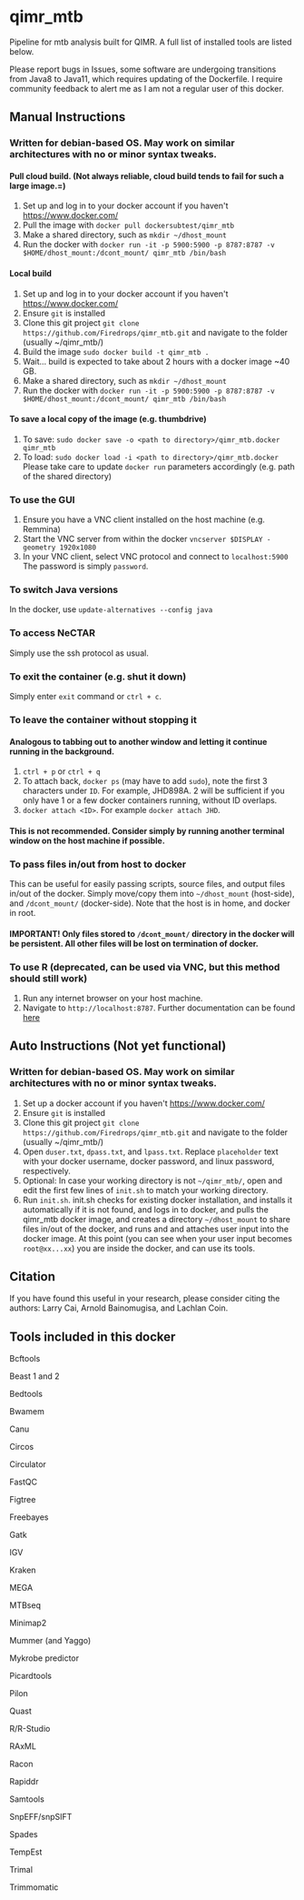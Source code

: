 # qimr_mtb
Pipeline for mtb analysis built for QIMR. A full list of installed tools are listed below.

Please report bugs in Issues, some software are undergoing transitions from Java8 to Java11, which requires updating of the Dockerfile. I require community feedback to alert me as I am not a regular user of this docker.

## Manual Instructions
### Written for debian-based OS. May work on similar architectures with no or minor syntax tweaks.
#### Pull cloud build. (Not always reliable, cloud build tends to fail for such a large image.=)
1. Set up and log in to your docker account if you haven't https://www.docker.com/
2. Pull the image with `docker pull dockersubtest/qimr_mtb`
3. Make a shared directory, such as `mkdir ~/dhost_mount`
4. Run the docker with `docker run -it -p 5900:5900 -p 8787:8787 -v $HOME/dhost_mount:/dcont_mount/ qimr_mtb /bin/bash`

#### Local build
1. Set up and log in to your docker account if you haven't https://www.docker.com/
2. Ensure `git` is installed
3. Clone this git project `git clone https://github.com/Firedrops/qimr_mtb.git` and navigate to the folder (usually ~/qimr_mtb/)
4. Build the image `sudo docker build -t qimr_mtb .`
5. Wait... build is expected to take about 2 hours with a docker image ~40 GB.
6. Make a shared directory, such as `mkdir ~/dhost_mount`
7. Run the docker with `docker run -it -p 5900:5900 -p 8787:8787 -v $HOME/dhost_mount:/dcont_mount/ qimr_mtb /bin/bash`

#### To save a local copy of the image (e.g. thumbdrive)
1. To save: `sudo docker save -o <path to directory>/qimr_mtb.docker qimr_mtb`
2. To load: `sudo docker load -i <path to directory>/qimr_mtb.docker`
Please take care to update `docker run` parameters accordingly (e.g. path of the shared directory)

### To use the GUI
1. Ensure you have a VNC client installed on the host machine (e.g. Remmina)
2. Start the VNC server from within the docker `vncserver $DISPLAY -geometry 1920x1080`
3. In your VNC client, select VNC protocol and connect to `localhost:5900` The password is simply `password`.

### To switch Java versions
In the docker, use `update-alternatives --config java`

### To access NeCTAR
Simply use the ssh protocol as usual.

### To exit the container (e.g. shut it down)
Simply enter `exit` command or `ctrl + c`.

### To leave the container without stopping it
#### Analogous to tabbing out to another window and letting it continue running in the background.
1. `ctrl + p` or `ctrl + q`
2. To attach back, `docker ps` (may have to add `sudo`), note the first 3 characters under `ID`. For example, JHD898A. 2 will be sufficient if you only have 1 or a few docker containers running, without ID overlaps.
3. `docker attach <ID>`. For example `docker attach JHD`.
#### This is not recommended. Consider simply by running another terminal window on the host machine if possible.

### To pass files in/out from host to docker
This can be useful for easily passing scripts, source files, and output files in/out of the docker.
Simply move/copy them into `~/dhost_mount` (host-side), and `/dcont_mount/` (docker-side). Note that the host is in home, and docker in root.
#### IMPORTANT! Only files stored to `/dcont_mount/` directory in the docker will be persistent. All other files will be lost on termination of docker.

### To use R (deprecated, can be used via VNC, but this method should still work)
1. Run any internet browser on your host machine.
2. Navigate to `http://localhost:8787`.
Further documentation can be found [here](https://ropenscilabs.github.io/r-docker-tutorial/02-Launching-Docker.html)

## Auto Instructions (Not yet functional)
### Written for debian-based OS. May work on similar architectures with no or minor syntax tweaks.
1. Set up a docker account if you haven't https://www.docker.com/
2. Ensure `git` is installed
3. Clone this git project `git clone https://github.com/Firedrops/qimr_mtb.git` and navigate to the folder (usually ~/qimr_mtb/)
4. Open `duser.txt`, `dpass.txt`, and `lpass.txt`. Replace `placeholder` text with your docker username, docker password, and linux password, respectively.
5. Optional: In case your working directory is not `~/qimr_mtb/`, open and edit the first few lines of `init.sh` to match your working directory.
6. Run `init.sh`.
  init.sh checks for existing docker installation, and installs it automatically if it is not found, and
    logs in to docker, and
      pulls the qimr_mtb docker image, and
        creates a directory `~/dhost_mount` to share files in/out of the docker, and
          runs and and attaches user input into the docker image.
  At this point (you can see when your user input becomes `root@xx...xx`) you are inside the docker, and can use its tools.

## Citation
If you have found this useful in your research, please consider citing the authors: Larry Cai, Arnold Bainomugisa, and Lachlan Coin.

## Tools included in this docker
Bcftools

Beast 1 and 2

Bedtools

Bwamem 

Canu 

Circos

Circulator

FastQC

Figtree

Freebayes

Gatk

IGV

Kraken

MEGA

MTBseq

Minimap2

Mummer (and Yaggo)

Mykrobe predictor

Picardtools

Pilon

Quast

R/R-Studio

RAxML

Racon

Rapiddr

Samtools

SnpEFF/snpSIFT

Spades

TempEst

Trimal

Trimmomatic
